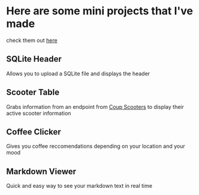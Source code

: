 # Here are some mini projects that I've made
check them out [here](https://ngozinwogwugwu.github.io/mini_frontend_projects/)

## SQLite Header
Allows you to upload a SQLite file and displays the header

## Scooter Table
Grabs information from an endpoint from [Coup Scooters](https://www.joincoup.com/en/berlin) to display their active scooter information

## Coffee Clicker
Gives you coffee reccomendations depending on your location and your mood

## Markdown Viewer
Quick and easy way to see your markdown text in real time
